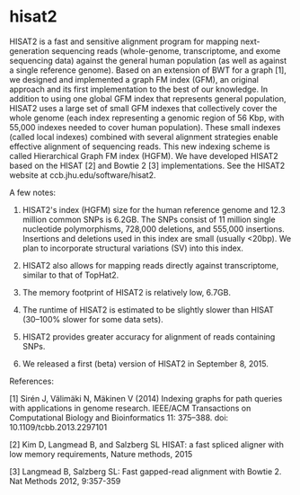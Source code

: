# hisat2 
HISAT2 is a fast and sensitive alignment program for mapping next-generation sequencing reads (whole-genome, transcriptome, and exome sequencing data) against the general human population (as well as against a single reference genome). Based on an extension of BWT for a graph [1], we designed and implemented a graph FM index (GFM), an original approach and its first implementation to the best of our knowledge. In addition to using one global GFM index that represents general population, HISAT2 uses a large set of small GFM indexes that collectively cover the whole genome (each index representing a genomic region of 56 Kbp, with 55,000 indexes needed to cover human population). These small indexes (called local indexes) combined with several alignment strategies enable effective alignment of sequencing reads. This new indexing scheme is called Hierarchical Graph FM index (HGFM). We have developed HISAT2 based on the HISAT [2] and Bowtie 2 [3] implementations.  See the HISAT2 website at ccb.jhu.edu/software/hisat2.

A few notes: 

1) HISAT2's index (HGFM) size for the human reference genome and 12.3 million common SNPs is 6.2GB. The SNPs consist of 11 million single nucleotide polymorphisms, 728,000 deletions, and 555,000 insertions. Insertions and deletions used in this index are small (usually <20bp). We plan to incorporate structural variations (SV) into this index.

2) HISAT2 also allows for mapping reads directly against transcriptome, similar to that of TopHat2.

3) The memory footprint of HISAT2 is relatively low, 6.7GB.

4) The runtime of HISAT2 is estimated to be slightly slower than HISAT (30–100% slower for some data sets).

5) HISAT2 provides greater accuracy for alignment of reads containing SNPs.

6) We released a first (beta) version of HISAT2 in September 8, 2015.


References:

[1] Sirén J, Välimäki N, Mäkinen V (2014) Indexing graphs for path queries with applications in genome research. IEEE/ACM Transactions on Computational Biology and Bioinformatics 11: 375–388. doi: 10.1109/tcbb.2013.2297101 

[2] Kim D, Langmead B, and Salzberg SL  HISAT: a fast spliced aligner with low memory requirements, Nature methods, 2015

[3] Langmead B, Salzberg SL: Fast gapped-read alignment with Bowtie 2. Nat Methods 2012, 9:357-359
